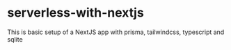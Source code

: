 # serverless-with-nextjs
This is basic setup of a NextJS app with prisma, tailwindcss, typescript and sqlite
